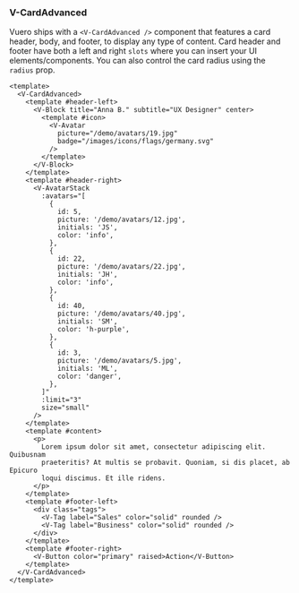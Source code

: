 ### V-CardAdvanced

Vuero ships with a `<V-CardAdvanced />` component that features a card header,
body, and footer, to display any type of content.
Card header and footer have both a left and right `slots` where you
can insert your UI elements/components. You can also control the card radius
using the `radius` prop.

<!--code-->

```vue
<template>
  <V-CardAdvanced>
    <template #header-left>
      <V-Block title="Anna B." subtitle="UX Designer" center>
        <template #icon>
          <V-Avatar
            picture="/demo/avatars/19.jpg"
            badge="/images/icons/flags/germany.svg"
          />
        </template>
      </V-Block>
    </template>
    <template #header-right>
      <V-AvatarStack
        :avatars="[
          {
            id: 5,
            picture: '/demo/avatars/12.jpg',
            initials: 'JS',
            color: 'info',
          },
          {
            id: 22,
            picture: '/demo/avatars/22.jpg',
            initials: 'JH',
            color: 'info',
          },
          {
            id: 40,
            picture: '/demo/avatars/40.jpg',
            initials: 'SM',
            color: 'h-purple',
          },
          {
            id: 3,
            picture: '/demo/avatars/5.jpg',
            initials: 'ML',
            color: 'danger',
          },
        ]"
        :limit="3"
        size="small"
      />
    </template>
    <template #content>
      <p>
        Lorem ipsum dolor sit amet, consectetur adipiscing elit. Quibusnam
        praeteritis? At multis se probavit. Quoniam, si dis placet, ab Epicuro
        loqui discimus. Et ille ridens.
      </p>
    </template>
    <template #footer-left>
      <div class="tags">
        <V-Tag label="Sales" color="solid" rounded />
        <V-Tag label="Business" color="solid" rounded />
      </div>
    </template>
    <template #footer-right>
      <V-Button color="primary" raised>Action</V-Button>
    </template>
  </V-CardAdvanced>
</template>
```

<!--/code-->
